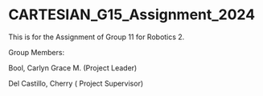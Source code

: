 # CARTESIAN_G15_Assignment_2024

This is for the Assignment of Group 11 for Robotics 2.

Group Members:

Bool, Carlyn Grace M. (Project Leader)

Del Castillo, Cherry ( Project Supervisor)
